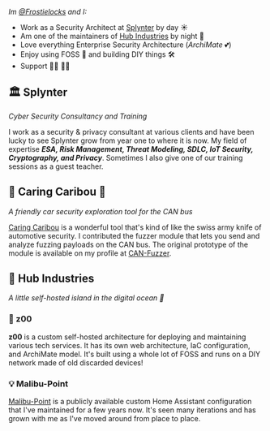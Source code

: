_Im [@Frostielocks](https://github.com/Frostielocks) and I:_
* Work as a Security Architect at [Splynter](splynter.be) by day ☀️
* Am one of the maintainers of [Hub Industries](https://github.com/Hub-Industries) by night 🌙
* Love everything Enterprise Security Architecture (_ArchiMate_ 💕)
* Enjoy using FOSS 🐧 and building DIY things 🛠️ 
* Support 🏳️‍🌈 🏳️‍⚧️

## 🏛️ Splynter
_Cyber Security Consultancy and Training_

I work as a security & privacy consultant at various clients and have been lucky to see Splynter grow from year one to where it is now.
My field of expertise  _**ESA, Risk Management, Threat Modeling, SDLC, IoT Security, Cryptography, and Privacy**_.
Sometimes I also give one of our training sessions as a guest teacher.

## 🫎 Caring Caribou 🚗
_A friendly car security exploration tool for the CAN bus_

[Caring Caribou](https://github.com/CaringCaribou/caringcaribou) is a wonderful tool that's kind of like the swiss army knife of automotive security.
I contributed the fuzzer module that lets you send and analyze fuzzing payloads on the CAN bus.
The original prototype of the module is available on my profile at [CAN-Fuzzer](https://github.com/Frostielocks/CAN-Fuzzer).

## 🚀 Hub Industries
_A little self-hosted island in the digital ocean 🌊_

### 🐯 z00
**z00** is a custom self-hosted architecture for deploying and maintaining various tech services. It has its own web architecture, IaC configuration, and ArchiMate model. It's built using a whole lot of FOSS and runs on a DIY network made of old discarded devices!

### 💡 Malibu-Point
[Malibu-Point](https://github.com/Hub-Industries/Malibu-Point-HA) is a publicly available custom Home Assistant configuration that I've maintained for a few years now. It's seen many iterations and has grown with me as I've moved around from place to place.

